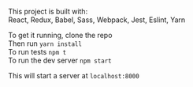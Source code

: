 This project is built with:  
React, Redux, Babel, Sass, Webpack, Jest, Eslint, Yarn

To get it running, clone the repo  
Then run `yarn install`  
To run tests `npm t`  
To run the dev server `npm start`  

This will start a server at `localhost:8000`  
